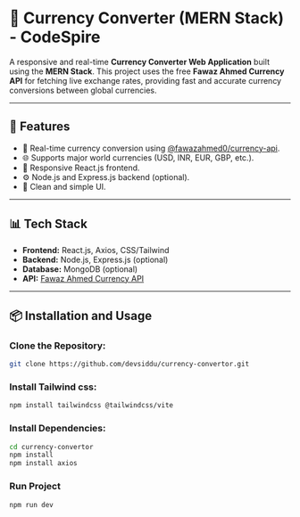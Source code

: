 # 💱 Currency Converter (MERN Stack) - CodeSpire

A responsive and real-time **Currency Converter Web Application** built using the **MERN Stack**. This project uses the free **Fawaz Ahmed Currency API** for fetching live exchange rates, providing fast and accurate currency conversions between global currencies.

---

## 🚀 Features

- 🔄 Real-time currency conversion using [@fawazahmed0/currency-api](https://github.com/fawazahmed0/currency-api).
- 🌐 Supports major world currencies (USD, INR, EUR, GBP, etc.).
- 📱 Responsive React.js frontend.
- ⚙️ Node.js and Express.js backend (optional).
- 🎨 Clean and simple UI.

---

## 📊 Tech Stack

- **Frontend:** React.js, Axios, CSS/Tailwind
- **Backend:** Node.js, Express.js (optional)
- **Database:** MongoDB (optional)
- **API:** [Fawaz Ahmed Currency API](https://github.com/fawazahmed0/currency-api)

---


## 📦 Installation and Usage

### Clone the Repository:
```bash
git clone https://github.com/devsiddu/currency-convertor.git
```
### Install Tailwind css:
```bash
npm install tailwindcss @tailwindcss/vite
```
### Install Dependencies:
```bash
cd currency-convertor
npm install
npm install axios
```
### Run Project
```bash
npm run dev